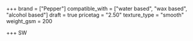 +++
brand = ["Pepper"]
compatible_with = ["water based", "wax based", "alcohol based"]
draft = true
pricetag = "2.50"
texture_type = "smooth"
weight_gsm = 200

+++
SW